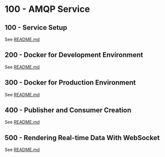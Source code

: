 # 100 - AMQP Service

## 100 - Service Setup

See [README.md](./100/README.md)

## 200 - Docker for Development Environment

See [README.md](./200/README.md)

## 300 - Docker for Production Environment

See [README.md](./300/README.md)

## 400 - Publisher and Consumer Creation

See [README.md](./400/README.md)

## 500 - Rendering Real-time Data With WebSocket

See [README.md](./500/README.md)